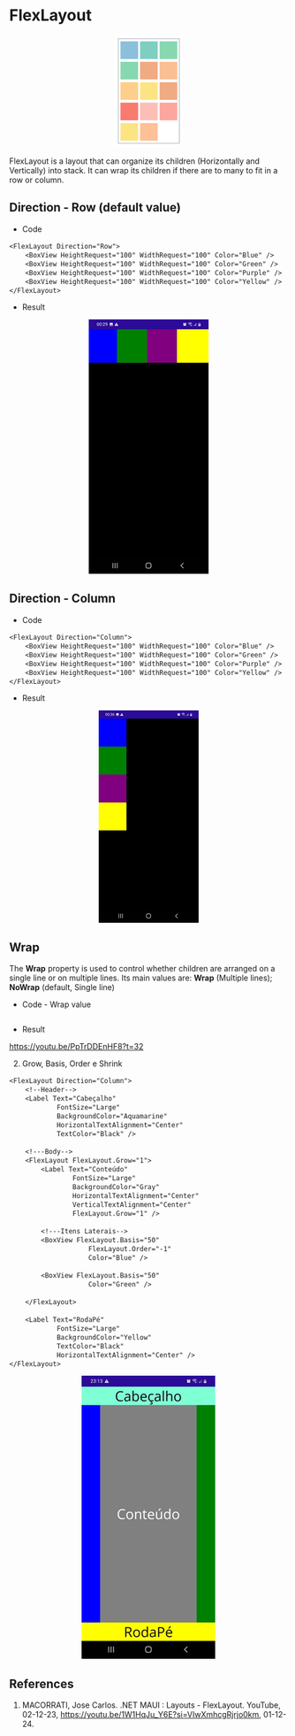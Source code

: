 # FlexLayout

<p align="center"><img src="img01.png" /></p>

FlexLayout is a layout that can organize its children (Horizontally and Vertically) into stack. It can wrap its children if there are to many to fit in a row or column.

## Direction - Row (default value)

* Code
```
<FlexLayout Direction="Row">
    <BoxView HeightRequest="100" WidthRequest="100" Color="Blue" />
    <BoxView HeightRequest="100" WidthRequest="100" Color="Green" />
    <BoxView HeightRequest="100" WidthRequest="100" Color="Purple" />
    <BoxView HeightRequest="100" WidthRequest="100" Color="Yellow" />
</FlexLayout>
```

* Result

<p align="center"><img src="img02.png" /></p>

## Direction - Column

* Code

```
<FlexLayout Direction="Column">
    <BoxView HeightRequest="100" WidthRequest="100" Color="Blue" />
    <BoxView HeightRequest="100" WidthRequest="100" Color="Green" />
    <BoxView HeightRequest="100" WidthRequest="100" Color="Purple" />
    <BoxView HeightRequest="100" WidthRequest="100" Color="Yellow" />
</FlexLayout>
```

* Result

<p align="center"><img src="directionColumn.png" /></p>

## Wrap

The **Wrap** property is used to control whether children are arranged on a single line or on multiple lines. Its main values are: **Wrap** (Multiple lines); **NoWrap** (default, Single line)

* Code - Wrap value

```
```

* Result

https://youtu.be/PpTrDDEnHF8?t=32

<!--
# FlexLayout
## Wrap
### Code - Wrap value
-->


2. Grow, Basis, Order e Shrink

```
<FlexLayout Direction="Column">
    <!--Header-->
    <Label Text="Cabeçalho" 
            FontSize="Large"                 
            BackgroundColor="Aquamarine"
            HorizontalTextAlignment="Center"
            TextColor="Black" />

    <!---Body-->
    <FlexLayout FlexLayout.Grow="1">
        <Label Text="Conteúdo"
                FontSize="Large"
                BackgroundColor="Gray"
                HorizontalTextAlignment="Center"
                VerticalTextAlignment="Center"
                FlexLayout.Grow="1" />
        
        <!---Itens Laterais-->
        <BoxView FlexLayout.Basis="50"
                    FlexLayout.Order="-1"
                    Color="Blue" />

        <BoxView FlexLayout.Basis="50"
                    Color="Green" />

    </FlexLayout>

    <Label Text="RodaPé"
            FontSize="Large"
            BackgroundColor="Yellow"
            TextColor="Black"
            HorizontalTextAlignment="Center" />
</FlexLayout>
```

<p align="center"><img src="img03.png" /></p>

## References

1. MACORRATI, Jose Carlos. .NET MAUI : Layouts - FlexLayout. YouTube, 02-12-23, https://youtu.be/1W1HqJu_Y6E?si=VIwXmhcgRjrjo0km, 01-12-24.